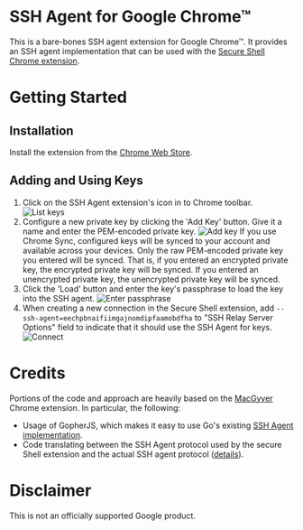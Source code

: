 # SSH Agent for Google Chrome™

This is a bare-bones SSH agent extension for Google Chrome™.  It provides an
SSH agent implementation that can be used with the
[Secure Shell Chrome extension](http://chrome.google.com/webstore/detail/secure-shell/pnhechapfaindjhompbnflcldabbghjo).

# Getting Started

## Installation

Install the extension from the 
[Chrome Web Store](https://chrome.google.com/webstore/detail/chrome-ssh-agent/eechpbnaifiimgajnomdipfaamobdfha).

## Adding and Using Keys

1. Click on the SSH Agent extension's icon in to Chrome toolbar.
   ![List keys](https://github.com/google/chrome-ssh-agent/raw/master/img/screenshot-list.png)
2. Configure a new private key by clicking the 'Add Key' button.  Give it a name
   and enter the PEM-encoded private key.
   ![Add key](https://github.com/google/chrome-ssh-agent/raw/master/img/screenshot-add.png)
   If you use Chrome Sync, configured keys will be synced to your account and
   available across your devices.  Only the raw PEM-encoded private key you
   entered will be synced. That is, if you entered an encrypted private key, the
   encrypted private key will be synced.  If you entered an unencrypted private
   key, the unencrypted private key will be synced.
3. Click the 'Load' button and enter the key's passphrase to load the key into
   the SSH agent.
   ![Enter passphrase](https://github.com/google/chrome-ssh-agent/raw/master/img/screenshot-passphrase.png)
4. When creating a new connection in the Secure Shell extension, add
   `--ssh-agent=eechpbnaifiimgajnomdipfaamobdfha` to "SSH Relay Server
   Options" field to indicate that it should use the SSH Agent for keys.
   ![Connect](https://github.com/google/chrome-ssh-agent/raw/master/img/screenshot-connect.png)

# Credits

Portions of the code and approach are heavily based on the
[MacGyver](http://github.com/stripe/macgyver) Chrome extension. In
particular, the following:

* Usage of GopherJS, which makes it easy to use Go's existing
  [SSH Agent implementation](http://godoc.org/golang.org/x/crypto/ssh/agent).
* Code translating between the SSH Agent protocol used by the secure Shell
  extension and the actual SSH agent protocol
  ([details](http://github.com/stripe/macgyver#chrome-ssh-agent-protocol)).

# Disclaimer

This is not an officially supported Google product.
